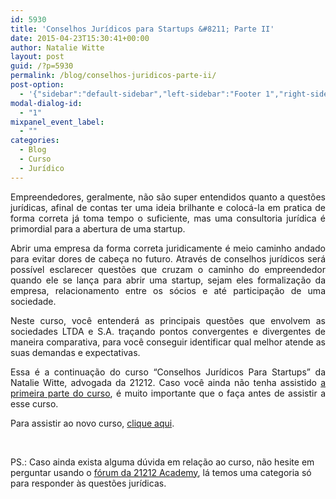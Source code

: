 ```yaml
---
id: 5930
title: 'Conselhos Jurídicos para Startups &#8211; Parte II'
date: 2015-04-23T15:30:41+00:00
author: Natalie Witte
layout: post
guid: /?p=5930
permalink: /blog/conselhos-juridicos-parte-ii/
post-option:
  - '{"sidebar":"default-sidebar","left-sidebar":"Footer 1","right-sidebar":"Footer 1","page-title":"","page-caption":""}'
modal-dialog-id:
  - "1"
mixpanel_event_label:
  - ""
categories:
  - Blog
  - Curso
  - Jurídico
---
```

<p style="text-align: justify;">
  Empreendedores, geralmente, não são super entendidos quanto a questões jurídicas, afinal de contas ter uma ideia brilhante e colocá-la em pratica de forma correta já toma tempo o suficiente, mas uma consultoria jurídica é primordial para a abertura de uma startup.
</p>

<p style="text-align: justify;">
  Abrir uma empresa da forma correta juridicamente é meio caminho andado para evitar dores de cabeça no futuro. Através de conselhos jurídicos será possível esclarecer questões que cruzam o caminho do empreendedor quando ele se lança para abrir uma startup, sejam eles formalização da empresa, relacionamento entre os sócios e até participação de uma sociedade.
</p>

<p style="text-align: justify;">
  Neste curso, você entenderá as principais questões que envolvem as sociedades LTDA e S.A. traçando pontos convergentes e divergentes de maneira comparativa, para você conseguir identificar qual melhor atende as suas demandas e expectativas.
</p>

<p style="text-align: justify;">
  Essa é a continuação do curso &#8220;Conselhos Jurídicos Para Startups&#8221; da Natalie Witte, advogada da 21212. Caso você ainda não tenha assistido <a href="/course/conselhos-juridicos-para-startups-1/?course_page=1">a primeira parte do curso</a>, é muito importante que o faça antes de assistir a esse curso.
</p>

<p style="text-align: justify;">
  Para assistir ao novo curso, <a title="Conselhos Jurídicos para Startups – 2" href="/course/conselhos-juridicos-para-startups-2/">clique aqui</a>.
</p>

&nbsp;

PS.: Caso ainda exista alguma dúvida em relação ao curso, não hesite em perguntar usando o [fórum da 21212 Academy](http://forum-academy.21212.com), lá temos uma categoria só para responder às questões jurídicas.